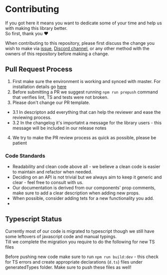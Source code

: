 # Contributing
If you got here it means you want to dedicate some of your time and help us with making this library better.  
So first, thank you ❤️

When contributing to this repository, please first discuss the change you wish to make via [issue](https://github.com/wix/react-native-ui-lib/issues/new/choose),
[Discord channel](https://discord.gg/2eW4g6Z), or any other method with the owners of this repository before making a change. 

## Pull Request Process

1. First make sure the environment is working and synced with master. For installation details go [here](https://github.com/wix/react-native-ui-lib/blob/master/markdowns/getting-started/setup.md#demo-app)
2. Before submitting a PR we suggest running `npm run prepush` command that verifies lint, TS and tests were not broken.
3. Please don't change our PR template.
- 3.1 In descripton add everything that can help the reviewer and ease the reviewing process. 
- 3.2 In the changelog it's importatnt a message for the library users - this message will be included in our release notes
4. We try to make the PR review process as quick as possible, please be patient



### Code Standards

- Readability and clean code above all - we believe a clean code is easier to maintain and refactor when needed. 
- Deciding on an API is not trivial but we always aim to keep it generic and clear - feel free to consult with us.
- Our documentation is derived from our components' prop comments, make sure to add a clear description when adding new props. 
- When possible, consider adding tets for a new functionality you add.
- 


## Typescript Status
Currently most of our code is migrated to typescript though we still have some leftovers of javascript code and manual typings.  
Till we complete the migration you require to do the following for new TS files

Before pushing new code make sure to run `npm run build:dev` - this check for TS errors and create appropriate declarations (`d.ts`) files under generatedTypes folder. Make sure to push these files as well!
